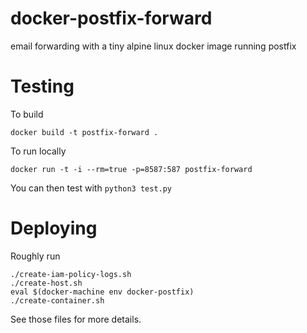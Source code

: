 # docker-postfix-forward

email forwarding with a tiny alpine linux docker image running postfix

# Testing

To build

    docker build -t postfix-forward .

To run locally

    docker run -t -i --rm=true -p=8587:587 postfix-forward


You can then test with `python3 test.py`

# Deploying

Roughly run

    ./create-iam-policy-logs.sh
    ./create-host.sh
    eval $(docker-machine env docker-postfix)
    ./create-container.sh

See those files for more details.

